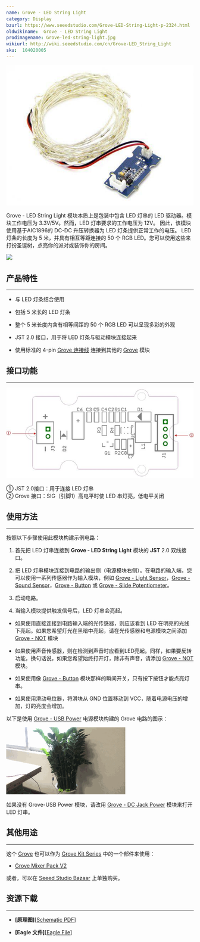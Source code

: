 ```yaml
---
name: Grove - LED String Light
category: Display
bzurl: https://www.seeedstudio.com/Grove-LED-String-Light-p-2324.html
oldwikiname:  Grove - LED String Light
prodimagename: Grove-led-string-light.jpg
wikiurl: http://wiki.seeedstudio.com/cn/Grove-LED_String_Light
sku:  104020005
---
```


![](https://github.com/SeeedDocument/Grove-LED_String_Light/raw/master/img/Grove-led-string-light.jpg)

Grove - LED String Light 模块本质上是包装中包含 LED 灯串的 LED 驱动器。模块工作电压为 3.3V/5V。然而，LED 灯串要求的工作电压为 12V。 因此，该模块使用基于AIC1896的 DC-DC 升压转换器为 LED 灯条提供正常工作的电压。 LED 灯条的长度为 5 米，并具有相互等距连接的 50 个 RGB LED。您可以使用这些来打扮圣诞树，点亮你的派对或装饰你的房间。

[![](https://github.com/SeeedDocument/wiki_chinese/raw/master/docs/images/click_to_buy.PNG)](https://item.taobao.com/item.htm?spm=a1z10.5-c.w4002-11172345288.34.1f45065c9HDQJt&id=45574372169)

##  产品特性
---
*   与 LED 灯条结合使用

*   包括 5 米长的 LED 灯条

*   整个 5 米长度内含有相等间距的 50 个 RGB LED 可以呈现多彩的外观

*   JST 2.0 接口，用于将 LED 灯条与驱动模块连接起来

*   使用标准的 4-pin [Grove 连接线](/Grove_System/#grove-cables) 连接到其他的 [Grove](/Grove_System/) 模块

##  接口功能
---
![](https://github.com/SeeedDocument/Grove-LED_String_Light/raw/master/img/LED_String_Light.jpg)

<dl><dt>① JST 2.0接口：用于连接 LED 灯串

</dt><dt>② Grove 接口：SIG（引脚1）高电平时使 LED 串灯亮，低电平关闭
</dt></dl>

##  使用方法
---
按照以下步骤使用此模块构建示例电路：

1.  首先把 LED 灯串连接到 **Grove - LED String Light** 模块的 **JST** 2.0 双线接口。

2.  把  LED 灯串模块连接到电路的输出侧（电源模块右侧）。在电路的输入端，您可以使用一系列传感器作为输入模块，例如 [Grove - Light Sensor](/Grove-Light_Sensor/)，[Grove - Sound Sensor](/Grove-Sound_Sensor/)，[Grove - Button](/Grove-Button/) 或 [Grove - Slide Potentiometer](/Grove-Slide_Potentiometer/)。

3.  启动电路。

4.  当输入模块提供触发信号后，LED 灯串会亮起。


*   如果使用直接连接到电路输入端的光传感器，则应该看到 LED 在明亮的光线下亮起。如果您希望灯光在黑暗中亮起，请在光传感器和电源模块之间添加 [Grove - NOT](/Grove-NOT "Grove - NOT") 模块

*   如果使用声音传感器，则在检测到声音时应看到LED亮起。同样，如果要反转功能，换句话说，如果您希望始终打开灯，除非有声音，请添加 [Grove - NOT](/Grove-NOT "Grove - NOT") 模块。

*   如果使用像 [Grove - Button](/Grove-Button/) 模块那样的瞬间开关，只有按下按钮才能点亮灯串。

*   如果使用滑动电位器，将滑块从 GND 位置移动到 VCC，随着电源电压的增加，灯的亮度会增加。
</dd></dl>
</dd></dl>
</dd></dl>

以下是使用 [Grove - USB Power](/Grove-Mixer_Pack#2._USB_Power "Grove - Mixer Pack") 电源模块构建的 Grove 电路的图示：

![](https://github.com/SeeedDocument/Grove-LED_String_Light/raw/master/img/LED_String_Light_Photo.gif)

如果没有 Grove-USB Power 模块，请改用 [Grove - DC Jack Power](/Grove-DC_Jack_Power "Grove - DC Jack Power") 模块来打开 LED 灯串。

##  其他用途
---
这个 [Grove](/Grove_System/) 也可以作为 [Grove Kit Series](/Grove_System/#grove-starter-kit) 中的一个部件来使用：

*   [Grove Mixer Pack V2](/GROVE_MIXER_PACK_V2 "GROVE MIXER PACK V2")

或者，可以在 [Seeed Studio Bazaar](http://www.seeedstudio.com/depot/Grove-LED-String-Light-p-1821.html) 上单独购买。

##  资源下载
---
*   **[原理图]**[[Schematic PDF](https://github.com/SeeedDocument/Grove-LED_String_Light/raw/master/res/Grove-LED_String_Light.pdf)]

*   **[Eagle 文件]**[[Eagle File](https://github.com/SeeedDocument/Grove-LED_String_Light/raw/master/res/Grove-LED_String_Light.zip)]
